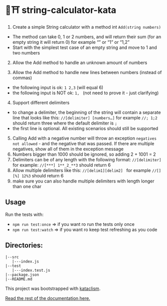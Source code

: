 # 🥋⛩️  string-calculator-kata


1. Create a simple String calculator with a method int `Add(string numbers)`
  * The method can take 0, 1 or 2 numbers, and will return their sum (for an empty string it will return 0) for example “” or “1” or “1,2”
  * Start with the simplest test case of an empty string and move to 1 and two numbers

2. Allow the Add method to handle an unknown amount of numbers

3. Allow the Add method to handle new lines between numbers (instead of commas)
  * the following input is ok: `1
2,3` (will equal 6)
  * the following input is NOT ok: `1,
` (not need to prove it - just clarifying)

4. Support different delimiters
  * to change a delimiter, the beginning of the string will contain a separate line that looks like this: `//[delimiter]
[numbers…]` for example `//;
1;2` should return three where the default delimiter is `;`
  * the first line is optional. All existing scenarios should still be supported

5. Calling Add with a negative number will throw an exception `negatives not allowed` - and the negative that was passed. If there are multiple negatives, show all of them in the exception message
6. Numbers bigger than 1000 should be ignored, so adding 2 + 1001 = 2
7. Delimiters can be of any length with the following format: `//[delimiter]
` for example: `//[***]
1**_2_**3` should return 6
8. Allow multiple delimiters like this: `//[delim1][delim2]
` for example `//[][%]
12%3` should return 6
9. make sure you can also handle multiple delimiters with length longer than one char
    

## Usage
Run the tests with:
- `npm run test:once` => if you want ro run the tests only once
- `npm run test:watch` => if you want ro keep test refreshing as you code

## Directories:
```
|--src
   |---index.js
|--test
   |---index.test.js
|--package.json
|--README.md
```

This project was bootstrapped with [kataclism](https://github.com/glippi/kataclism).

[Read the rest of the documentation here.](https://github.com/glippi/kataclism)
